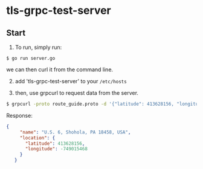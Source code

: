 # tls-grpc-test-server


## Start

1. To run, simply run:
```
$ go run server.go
```

we can then curl it from the command line.

2. add 'tls-grpc-test-server' to your `/etc/hosts`

3. then, use grpcurl to request data from the server.
```bash
$ grpcurl -proto route_guide.proto -d '{"latitude": 413628156, "longitude":-749015468}' tls-grpc-test-server:10000 routeguide.RouteGuide/GetFeature
```

Response:
```json
{
     "name": "U.S. 6, Shohola, PA 18458, USA",
     "location": {
       "latitude": 413628156,
       "longitude": -749015468
     }
   }
```